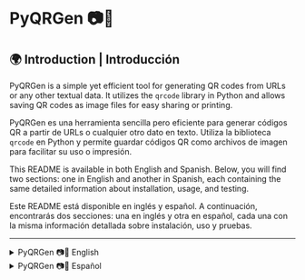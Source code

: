 # PyQRGen 📷🔳

## 🌍 Introduction | Introducción

PyQRGen is a simple yet efficient tool for generating QR codes from URLs or any other textual data. It utilizes the `qrcode` library in Python and allows saving QR codes as image files for easy sharing or printing.

PyQRGen es una herramienta sencilla pero eficiente para generar códigos QR a partir de URLs o cualquier otro dato en texto. Utiliza la biblioteca `qrcode` en Python y permite guardar códigos QR como archivos de imagen para facilitar su uso o impresión.

This README is available in both English and Spanish. Below, you will find two sections: one in English and another in Spanish, each containing the same detailed information about installation, usage, and testing.

Este README está disponible en inglés y español. A continuación, encontrarás dos secciones: una en inglés y otra en español, cada una con la misma información detallada sobre instalación, uso y pruebas.

---

<details>
  <summary>PyQRGen 📷🔳 English</summary>

  # PyQRGen 📷🔳

Easily generate QR codes using Python.

## 📌 Description

PyQRGen is a tool that generates QR codes from URLs or textual data, allowing users to store and share information efficiently.

## 📁 Project Structure

```sh
PyQRGen/
├── data/                        # Folder to store generated QR codes
│   ├── QR_example2.png          # Example QR code image
├── src/
│   ├── qr_generator.py          # QR code generation logic
│   ├── main.py                  # Main script to run QR generation
│   ├── utils.py                 # Utility functions (e.g., directory creation)
│   ├── test_qr_generator.py     # Unit tests for QR generation
├── requirements.txt             # Dependencies for the project
├── README.md                    # Project documentation
├── .gitignore                   # Files and folders to ignore in the repository
```

# 🚀 Installation and Usage

## 📌 1. Clone the repository

```sh
git clone [https://github.com/your_user/PyQRGen.git](https://github.com/camilotenorio1234/PyQRGen-/tree/main)
cd PyQRGen
```

## 📌 2. Install dependencies

Ensure you have **Python 3** installed. Then, install the required dependencies:

```sh
pip install -r requirements.txt
```

## 📌 3. Generate a QR code

Run the main script to create a QR code:

```sh
python src/main.py
```

A QR code image will be generated and saved in the `data/` folder.

## ✅ Unit Test Results

This project includes automated tests executed with pytest.
To run the tests:

```sh
pytest src/test_qr_generator.py
```

If you want more details:

```sh
pytest -v
```

</details>

<details>
  <summary>PyQRGen 📷🔳 Español</summary>

# PyQRGen 📷🔳

Genera códigos QR fácilmente con Python.

## 📌 Descripción

PyQRGen es una herramienta que genera códigos QR a partir de URLs o datos textuales, permitiendo almacenar y compartir información de manera eficiente.

## 📁 Estructura del Proyecto

```sh
PyQRGen/
├── data/                        # Carpeta para almacenar códigos QR generados
│   ├── QR_example2.png          # Imagen de código QR de ejemplo
├── src/
│   ├── qr_generator.py          # Lógica de generación de códigos QR
│   ├── main.py                  # Script principal para ejecutar la generación
│   ├── utils.py                 # Funciones auxiliares (ej. creación de carpetas)
│   ├── test_qr_generator.py     # Pruebas unitarias para la generación de QR
├── requirements.txt             # Dependencias del proyecto
├── README.md                    # Documentación del proyecto
├── .gitignore                   # Archivos y carpetas a ignorar en el repositorio
```

# 🚀 Instalación y Uso

## 📌 1. Clonar el repositorio

```sh
git clone [https://github.com/tu_usuario/PyQRGen.git](https://github.com/camilotenorio1234/PyQRGen-/tree/main)
cd PyQRGen
```

## 📌 2. Instalar dependencias

Asegúrate de tener **Python 3** instalado. Luego, instala las dependencias necesarias con:

```sh
pip install -r requirements.txt
```

## 📌 3. Generar un código QR

Ejecuta el script principal para crear un código QR:

```sh
python src/main.py
```

Se generará una imagen con el código QR y se guardará en la carpeta `data/`.

## ✅ Resultados de Pruebas Unitarias

Este proyecto cuenta con pruebas automatizadas ejecutadas con pytest.
Para ejecutar las pruebas:

```sh
pytest src/test_qr_generator.py
```

Si quieres ver más detalles:

```sh
pytest -v
```

</details>
